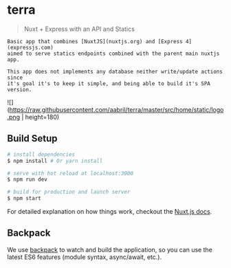 # terra 

> Nuxt + Express with an API and Statics

```
Basic app that combines [NuxtJS](nuxtjs.org) and [Express 4](expressjs.com)
aimed to serve statics endpoints combined with the parent main nuxtjs app. 

This app does not implements any database neither write/update actions since
it's goal it's to keep it simple, and being able to build it's SPA version.
```

![](https://raw.githubusercontent.com/aabril/terra/master/src/home/static/logo.png
| height=180)

## Build Setup

``` bash
# install dependencies
$ npm install # Or yarn install

# serve with hot reload at localhost:3000
$ npm run dev

# build for production and launch server
$ npm start
```

For detailed explanation on how things work, checkout the [Nuxt.js docs](https://github.com/nuxt/nuxt.js).

## Backpack

We use [backpack](https://github.com/palmerhq/backpack) to watch and build the application, so you can use the latest ES6 features (module syntax, async/await, etc.).
